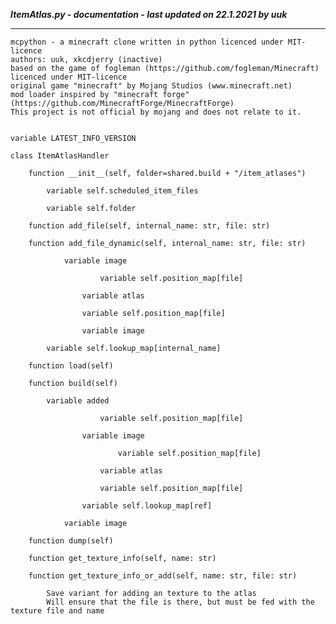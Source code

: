 ***ItemAtlas.py - documentation - last updated on 22.1.2021 by uuk***
___

    mcpython - a minecraft clone written in python licenced under MIT-licence
    authors: uuk, xkcdjerry (inactive)
    based on the game of fogleman (https://github.com/fogleman/Minecraft) licenced under MIT-licence
    original game "minecraft" by Mojang Studios (www.minecraft.net)
    mod loader inspired by "minecraft forge" (https://github.com/MinecraftForge/MinecraftForge)
    This project is not official by mojang and does not relate to it.


    variable LATEST_INFO_VERSION

    class ItemAtlasHandler

        function __init__(self, folder=shared.build + "/item_atlases")

            variable self.scheduled_item_files

            variable self.folder

        function add_file(self, internal_name: str, file: str)

        function add_file_dynamic(self, internal_name: str, file: str)

                variable image

                        variable self.position_map[file]

                    variable atlas

                    variable self.position_map[file]

                    variable image

            variable self.lookup_map[internal_name]

        function load(self)

        function build(self)

            variable added

                        variable self.position_map[file]

                    variable image

                            variable self.position_map[file]

                        variable atlas

                        variable self.position_map[file]

                    variable self.lookup_map[ref]

                variable image

        function dump(self)

        function get_texture_info(self, name: str)

        function get_texture_info_or_add(self, name: str, file: str)
            
            Save variant for adding an texture to the atlas
            Will ensure that the file is there, but must be fed with the texture file and name
